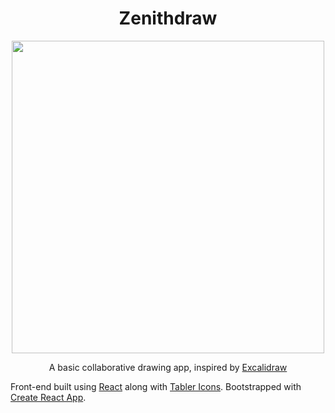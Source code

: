 <h1 align=center>Zenithdraw</h1>

<p align=center>
<img align=center
src="https://github.com/chompaa/whiteboard/assets/26204416/1a9fd5de-c325-4fb4-b5c5-4283623f7457" width=500>
</p>
<p align=center>
A basic collaborative drawing app, inspired by <a href="https://github.com/excalidraw/excalidraw">Excalidraw</a>
</p>

Front-end built using [React](https://github.com/facebook/react) along with [Tabler Icons](https://github.com/tabler/tabler-icons).
Bootstrapped with [Create React App](https://github.com/facebook/create-react-app).
